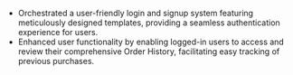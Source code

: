 * Orchestrated a user-friendly login and signup system featuring meticulously designed templates, providing a seamless
authentication experience for users.
* Enhanced user functionality by enabling logged-in users to access and review their comprehensive Order History,
facilitating easy tracking of previous purchases.
